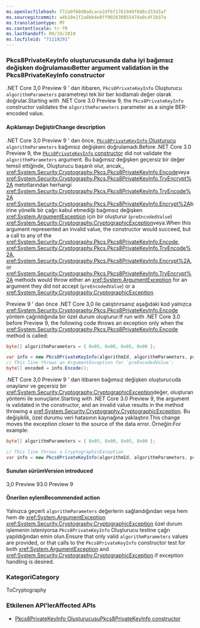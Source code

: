 ```yaml
---
ms.openlocfilehash: f72a9f60d0adcace2df6f1761940f8d8cd33d3af
ms.sourcegitcommit: a4b10e1f2a8bb4e8ff902630855474a0c4f1b37a
ms.translationtype: MT
ms.contentlocale: tr-TR
ms.lasthandoff: 09/19/2019
ms.locfileid: "71119291"
---
```

### <a name="better-argument-validation-in-the-pkcs8privatekeyinfo-constructor"></a><span data-ttu-id="83e53-101">Pkcs8PrivateKeyInfo oluşturucusunda daha iyi bağımsız değişken doğrulaması</span><span class="sxs-lookup"><span data-stu-id="83e53-101">Better argument validation in the Pkcs8PrivateKeyInfo constructor</span></span>

<span data-ttu-id="83e53-102">.NET Core 3,0 Preview 9 ' dan itibaren, `Pkcs8PrivateKeyInfo` Oluşturucu `algorithmParameters` parametreyi tek bir ber kodlamalı değer olarak doğrular.</span><span class="sxs-lookup"><span data-stu-id="83e53-102">Starting with .NET Core 3.0 Preview 9, the `Pkcs8PrivateKeyInfo` constructor validates the `algorithmParameters` parameter as a single BER-encoded value.</span></span> 

#### <a name="change-description"></a><span data-ttu-id="83e53-103">Açıklamayı Değiştir</span><span class="sxs-lookup"><span data-stu-id="83e53-103">Change description</span></span>

<span data-ttu-id="83e53-104">.NET Core 3,0 Preview 9 ' dan önce, [ `Pkcs8PrivateKeyInfo` Oluşturucu](xref:System.Security.Cryptography.Pkcs.Pkcs8PrivateKeyInfo.%23ctor(System.Security.Cryptography.Oid,System.Nullable%7BSystem.ReadOnlyMemory%7BSystem.Byte%7D%7D,System.ReadOnlyMemory%7BSystem.Byte%7D,System.Boolean)) `algorithmParameters` bağımsız değişkeni doğrulamadı.</span><span class="sxs-lookup"><span data-stu-id="83e53-104">Before .NET Core 3.0 Preview 9, the [`Pkcs8PrivateKeyInfo` constructor](xref:System.Security.Cryptography.Pkcs.Pkcs8PrivateKeyInfo.%23ctor(System.Security.Cryptography.Oid,System.Nullable%7BSystem.ReadOnlyMemory%7BSystem.Byte%7D%7D,System.ReadOnlyMemory%7BSystem.Byte%7D,System.Boolean)) did not validate the `algorithmParameters` argument.</span></span>  <span data-ttu-id="83e53-105">Bu bağımsız değişken geçersiz bir değer temsil ettiğinde, Oluşturucu başarılı olur, ancak,, <xref:System.Security.Cryptography.Pkcs.Pkcs8PrivateKeyInfo.Encode>veya <xref:System.Security.Cryptography.Pkcs.Pkcs8PrivateKeyInfo.TryEncrypt%2A> metotlarından herhangi <xref:System.Security.Cryptography.Pkcs.Pkcs8PrivateKeyInfo.TryEncode%2A> <xref:System.Security.Cryptography.Pkcs.Pkcs8PrivateKeyInfo.Encrypt%2A>birine yönelik bir çağrı kabul etmediği bağımsız değişken <xref:System.ArgumentException> için bir oluşturur (`preEncodedValue`) <xref:System.Security.Cryptography.CryptographicException>veya.</span><span class="sxs-lookup"><span data-stu-id="83e53-105">When this argument represented an invalid value, the constructor would succeed, but a call to any of the <xref:System.Security.Cryptography.Pkcs.Pkcs8PrivateKeyInfo.Encode>, <xref:System.Security.Cryptography.Pkcs.Pkcs8PrivateKeyInfo.TryEncode%2A>, <xref:System.Security.Cryptography.Pkcs.Pkcs8PrivateKeyInfo.Encrypt%2A>, or <xref:System.Security.Cryptography.Pkcs.Pkcs8PrivateKeyInfo.TryEncrypt%2A> methods would throw either an <xref:System.ArgumentException> for an argument they did not accept (`preEncodedValue`) or a <xref:System.Security.Cryptography.CryptographicException>.</span></span>

<span data-ttu-id="83e53-106">Preview 9 ' dan önce .NET Core 3,0 ile çalıştırırsanız aşağıdaki kod yalnızca <xref:System.Security.Cryptography.Pkcs.Pkcs8PrivateKeyInfo.Encode> yöntem çağrıldığında bir özel durum oluşturur:</span><span class="sxs-lookup"><span data-stu-id="83e53-106">If run with .NET Core 3.0 before Preview 9, the following code throws an exception only when the <xref:System.Security.Cryptography.Pkcs.Pkcs8PrivateKeyInfo.Encode> method is called:</span></span>

```csharp
byte[] algorithmParameters = { 0x05, 0x00, 0x05, 0x00 };

var info = new Pkcs8PrivateKeyInfo(algorithmId, algorithmParameters, privateKey);
// This line throws an ArgumentException for `preEncodedValue`:
byte[] encoded = info.Encode();
```

<span data-ttu-id="83e53-107">.NET Core 3,0 Preview 9 ' dan itibaren bağımsız değişken oluşturucuda onaylanır ve geçersiz bir <xref:System.Security.Cryptography.CryptographicException>değer, oluşturan yöntemi ile sonuçlanır.</span><span class="sxs-lookup"><span data-stu-id="83e53-107">Starting with .NET Core 3.0 Preview 9, the argument is validated in the constructor, and an invalid value results in the method throwing a <xref:System.Security.Cryptography.CryptographicException>.</span></span> <span data-ttu-id="83e53-108">Bu değişiklik, özel durumu veri hatasının kaynağına yaklaştırır.</span><span class="sxs-lookup"><span data-stu-id="83e53-108">This change moves the exception closer to the source of the data error.</span></span> <span data-ttu-id="83e53-109">Örneğin:</span><span class="sxs-lookup"><span data-stu-id="83e53-109">For example:</span></span>

```csharp
byte[] algorithmParameters = { 0x05, 0x00, 0x05, 0x00 };

// This line throws a CryptographicException
var info = new Pkcs8PrivateKeyInfo(algorithmId, algorithmParameters, privateKey);
```

#### <a name="version-introduced"></a><span data-ttu-id="83e53-110">Sunulan sürüm</span><span class="sxs-lookup"><span data-stu-id="83e53-110">Version introduced</span></span>

<span data-ttu-id="83e53-111">3,0 Preview 9</span><span class="sxs-lookup"><span data-stu-id="83e53-111">3.0 Preview 9</span></span>

#### <a name="recommended-action"></a><span data-ttu-id="83e53-112">Önerilen eylem</span><span class="sxs-lookup"><span data-stu-id="83e53-112">Recommended action</span></span>

<span data-ttu-id="83e53-113">Yalnızca geçerli `algorithmParameters` değerlerin sağlandığından veya hem hem de <xref:System.ArgumentException> <xref:System.Security.Cryptography.CryptographicException> özel durum işlemenin isteniyorsa `Pkcs8PrivateKeyInfo` Oluşturucu testine çağrı yapıldığından emin olun.</span><span class="sxs-lookup"><span data-stu-id="83e53-113">Ensure that only valid `algorithmParameters` values are provided, or that calls to the `Pkcs8PrivateKeyInfo` constructor test for both <xref:System.ArgumentException> and <xref:System.Security.Cryptography.CryptographicException> if exception handling is desired.</span></span>

### <a name="category"></a><span data-ttu-id="83e53-114">Kategori</span><span class="sxs-lookup"><span data-stu-id="83e53-114">Category</span></span>

<span data-ttu-id="83e53-115">To</span><span class="sxs-lookup"><span data-stu-id="83e53-115">Cryptography</span></span>

### <a name="affected-apis"></a><span data-ttu-id="83e53-116">Etkilenen API’ler</span><span class="sxs-lookup"><span data-stu-id="83e53-116">Affected APIs</span></span>

- <span data-ttu-id="83e53-117">[Pkcs8PrivateKeyInfo Oluşturucusu](xref:System.Security.Cryptography.Pkcs.Pkcs8PrivateKeyInfo.%23ctor(System.Security.Cryptography.Oid,System.Nullable%7BSystem.ReadOnlyMemory%7BSystem.Byte%7D%7D,System.ReadOnlyMemory%7BSystem.Byte%7D,System.Boolean))</span><span class="sxs-lookup"><span data-stu-id="83e53-117">[Pkcs8PrivateKeyInfo constructor](xref:System.Security.Cryptography.Pkcs.Pkcs8PrivateKeyInfo.%23ctor(System.Security.Cryptography.Oid,System.Nullable%7BSystem.ReadOnlyMemory%7BSystem.Byte%7D%7D,System.ReadOnlyMemory%7BSystem.Byte%7D,System.Boolean))</span></span>

<!--

### Affected APIs

- `M:System.Security.Cryptography.Pkcs.Pkcs8PrivateKeyInfo.#ctor(System.Security.Cryptography.Oid,System.Nullable{System.ReadOnlyMemory{System.Byte}},System.ReadOnlyMemory{System.Byte},System.Boolean))

-->